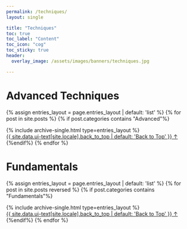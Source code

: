 ```yaml
---
permalink: /techniques/
layout: single

title: "Techniques"
toc: true
toc_label: "Content"
toc_icon: "cog"
toc_sticky: true
header:
  overlay_image: /assets/images/banners/techniques.jpg

---
```

# Advanced Techniques

{% assign entries_layout = page.entries_layout | default: 'list' %}
{% for post in site.posts %}
{% if post.categories contains "Advanced"%}
<section id="Advanced" class="taxonomy__section">
    <div class="entries-{{ entries_layout }}">
        {% include archive-single.html type=entries_layout %}
    </div>
    <a href="#page-title" class="back-to-top">{{ site.data.ui-text[site.locale].back_to_top | default: 'Back to Top' }} &uarr;</a>
  </section>
{%endif%}
{% endfor %}

# Fundamentals

{% assign entries_layout = page.entries_layout | default: 'list' %}
{% for post in site.posts reversed %}
{% if post.categories contains "Fundamentals"%}
<section id="Fundamentals" class="taxonomy__section">
    <div class="entries-{{ entries_layout }}">
    {% include archive-single.html type=entries_layout %}
      </div>
      <a href="#page-title" class="back-to-top">{{ site.data.ui-text[site.locale].back_to_top | default: 'Back to Top' }} &uarr;</a>
  </section>
{%endif%}
{% endfor %}

